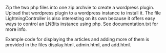 Zip the two php files into one zip archvie to create a wordpress plugin. Upload that wordpress plugin to a wordpress instance to install it. The file LightningController is also interesting on its own because it offers easy ways to control an LNBits instance using php. See documentation.txt for more info.

Example code for displaying the articles and adding more of them is provided in the files display.html, admin.html, and add.html.
